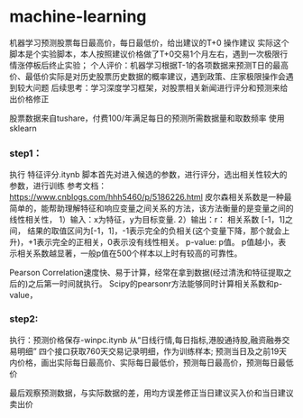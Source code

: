 # machine-learning
机器学习预测股票每日最高价，每日最低价，给出建议的T+0 操作建议
实际这个脚本是个实验脚本，本人按照建议价格做了T+0交易1个月左右，遇到一次极限行情涨停板后终止实验；
个人评价：机器学习根据T-1的各项数据来预测T日的最高价、最低价实际是对历史股票历史数据的概率建议，遇到政策、庄家极限操作会遇到较大问题
后续思考：学习深度学习框架，对股票相关新闻进行评分和预测来给出价格修正 


股票数据来自tushare，付费100/年满足每日的预测所需数据量和取数频率
使用sklearn


### step1：
执行  特征评分.itynb 
脚本首先对进入候选的参数，进行评分，选出相关性较大的参数，进行训练
参考文档：
https://www.cnblogs.com/hhh5460/p/5186226.html
皮尔森相关系数是一种最简单的，能帮助理解特征和响应变量之间关系的方法，该方法衡量的是变量之间的线性相关性，
1）输入：x为特征，y为目标变量.
2）输出：r： 相关系数 [-1，1]之间，
    结果的取值区间为[-1，1]，-1表示完全的负相关(这个变量下降，那个就会上升)，+1表示完全的正相关，0表示没有线性相关。
 p-value: p值。
    p值越小，表示相关系数越显著，一般p值在500个样本以上时有较高的可靠性。
 
Pearson Correlation速度快、易于计算，经常在拿到数据(经过清洗和特征提取之后的)之后第一时间就执行。
Scipy的pearsonr方法能够同时计算相关系数和p-value，


### step2:
执行：预测价格保存-winpc.itynb
从“日线行情,每日指标,港股通持股,融资融券交易明细” 四个接口获取760天交易记录明细，作为训练样本;
预测当日及之前19天内价格，画出实际每日最高价、实际每日最低价，预测每日最高价，预测每日最低价

最后观察预测数据，与实际数据的差，用均方误差修正当日建议买入价和当日建议卖出价
